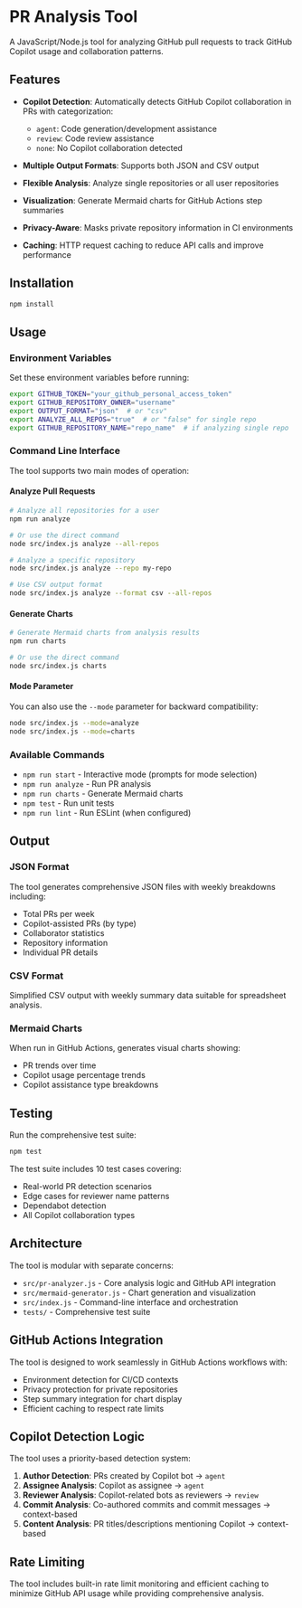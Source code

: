 # PR Analysis Tool

A JavaScript/Node.js tool for analyzing GitHub pull requests to track GitHub Copilot usage and collaboration patterns.

## Features

- **Copilot Detection**: Automatically detects GitHub Copilot collaboration in PRs with categorization:
  - `agent`: Code generation/development assistance
  - `review`: Code review assistance  
  - `none`: No Copilot collaboration detected

- **Multiple Output Formats**: Supports both JSON and CSV output
- **Flexible Analysis**: Analyze single repositories or all user repositories
- **Visualization**: Generate Mermaid charts for GitHub Actions step summaries
- **Privacy-Aware**: Masks private repository information in CI environments
- **Caching**: HTTP request caching to reduce API calls and improve performance

## Installation

```bash
npm install
```

## Usage

### Environment Variables

Set these environment variables before running:

```bash
export GITHUB_TOKEN="your_github_personal_access_token"
export GITHUB_REPOSITORY_OWNER="username" 
export OUTPUT_FORMAT="json"  # or "csv"
export ANALYZE_ALL_REPOS="true"  # or "false" for single repo
export GITHUB_REPOSITORY_NAME="repo_name"  # if analyzing single repo
```

### Command Line Interface

The tool supports two main modes of operation:

#### Analyze Pull Requests

```bash
# Analyze all repositories for a user
npm run analyze

# Or use the direct command
node src/index.js analyze --all-repos

# Analyze a specific repository
node src/index.js analyze --repo my-repo

# Use CSV output format
node src/index.js analyze --format csv --all-repos
```

#### Generate Charts

```bash
# Generate Mermaid charts from analysis results
npm run charts

# Or use the direct command  
node src/index.js charts
```

#### Mode Parameter

You can also use the `--mode` parameter for backward compatibility:

```bash
node src/index.js --mode=analyze
node src/index.js --mode=charts
```

### Available Commands

- `npm run start` - Interactive mode (prompts for mode selection)
- `npm run analyze` - Run PR analysis
- `npm run charts` - Generate Mermaid charts
- `npm test` - Run unit tests
- `npm run lint` - Run ESLint (when configured)

## Output

### JSON Format
The tool generates comprehensive JSON files with weekly breakdowns including:
- Total PRs per week
- Copilot-assisted PRs (by type)
- Collaborator statistics
- Repository information
- Individual PR details

### CSV Format
Simplified CSV output with weekly summary data suitable for spreadsheet analysis.

### Mermaid Charts
When run in GitHub Actions, generates visual charts showing:
- PR trends over time
- Copilot usage percentage trends  
- Copilot assistance type breakdowns

## Testing

Run the comprehensive test suite:

```bash
npm test
```

The test suite includes 10 test cases covering:
- Real-world PR detection scenarios
- Edge cases for reviewer name patterns
- Dependabot detection
- All Copilot collaboration types

## Architecture

The tool is modular with separate concerns:

- `src/pr-analyzer.js` - Core analysis logic and GitHub API integration
- `src/mermaid-generator.js` - Chart generation and visualization
- `src/index.js` - Command-line interface and orchestration
- `tests/` - Comprehensive test suite

## GitHub Actions Integration

The tool is designed to work seamlessly in GitHub Actions workflows with:
- Environment detection for CI/CD contexts
- Privacy protection for private repositories
- Step summary integration for chart display
- Efficient caching to respect rate limits

## Copilot Detection Logic

The tool uses a priority-based detection system:

1. **Author Detection**: PRs created by Copilot bot → `agent`
2. **Assignee Analysis**: Copilot as assignee → `agent`  
3. **Reviewer Analysis**: Copilot-related bots as reviewers → `review`
4. **Commit Analysis**: Co-authored commits and commit messages → context-based
5. **Content Analysis**: PR titles/descriptions mentioning Copilot → context-based

## Rate Limiting

The tool includes built-in rate limit monitoring and efficient caching to minimize GitHub API usage while providing comprehensive analysis.